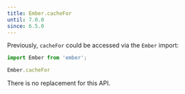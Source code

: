 ```yaml
---
title: Ember.cacheFor
until: 7.0.0
since: 6.5.0
---
```



Previously, `cacheFor` could be accessed via the `Ember` import:
```js
import Ember from 'ember';

Ember.cacheFor
```

There is no replacement for this API.
